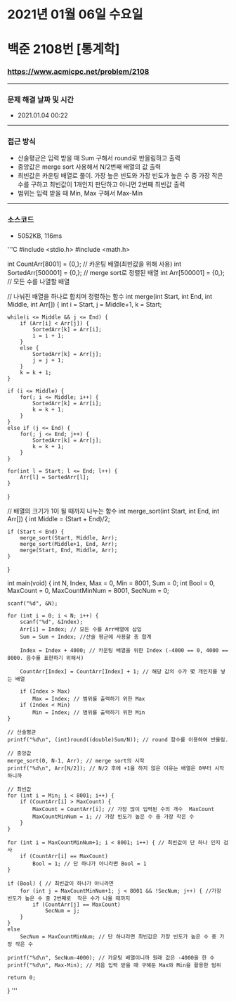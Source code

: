 
# 2021년 01월 06일 수요일
# 백준 2108번 [통계학]
### https://www.acmicpc.net/problem/2108

---

### 문제 해결 날짜 및 시간
- 2021.01.04 00:22

---

### 접근 방식
- 산술평균은 입력 받을 때 Sum 구해서 round로 반올림하고 출력
- 중앙값은 merge sort 사용해서 N/2번째 배열의 값 출력
- 최빈값은 카운팅 배열로 풀이. 가장 높은 빈도와 가장 빈도가 높은 수 중 가장 작은 수를 구하고 최빈값이 1개인지 판단하고 아니면 2번째 최빈값 출력
- 범위는 입력 받을 때 Min, Max 구해서 Max-Min

---

### 소스코드
- 5052KB, 116ms

'''C
#include <stdio.h>
#include <math.h>

int CountArr[8001] = {0,}; // 카운팅 배열(최빈값을 위해 사용)
int SortedArr[500001] = {0,}; // merge sort로 정렬된 배열
int Arr[500001] = {0,}; // 모든 수를 나열할 배열

// 나눠진 배열을 하나로 합치며 정렬하는 함수
int merge(int Start, int End, int Middle, int Arr[]) {
	int i = Start, j = Middle+1, k = Start;
	
	while(i <= Middle && j <= End) {
		if (Arr[i] < Arr[j]) {
			SortedArr[k] = Arr[i];
			i = i + 1;
		}
		else {
			SortedArr[k] = Arr[j];
			j = j + 1;
		}
		k = k + 1;
	}
	
	if (i <= Middle) {
		for(; i <= Middle; i++) {
			SortedArr[k] = Arr[i];
			k = k + 1;
		}
	}
	else if (j <= End) {
		for(; j <= End; j++) {
			SortedArr[k] = Arr[j];
			k = k + 1;
		}
	}
	
	for(int l = Start; l <= End; l++) {
		Arr[l] = SortedArr[l];
	}
	
}

// 배열의 크기가 1이 될 때까지 나누는 함수 
int merge_sort(int Start, int End, int Arr[]) {
	int Middle = (Start + End)/2;
	
	if (Start < End) {
		merge_sort(Start, Middle, Arr);
		merge_sort(Middle+1, End, Arr);
		merge(Start, End, Middle, Arr);
	}
}

int main(void) {
	int N, Index, Max = 0, Min = 8001, Sum = 0;
	int Bool = 0, MaxCount = 0, MaxCountMinNum = 8001, SecNum = 0;
	
	scanf("%d", &N);
	
	for (int i = 0; i < N; i++) {
		scanf("%d", &Index);
		Arr[i] = Index; // 모든 수를 Arr배열에 삽입 
		Sum = Sum + Index; //산술 평균에 사용할 총 합계 
		
		Index = Index + 4000; // 카운팅 배열을 위한 Index (-4000 == 0, 4000 == 8000. 음수를 표현하기 위해서)
		
		CountArr[Index] = CountArr[Index] + 1; // 해당 값의 수가 몇 개인지를 넣는 배열 

		if (Index > Max)
			Max = Index; // 범위를 출력하기 위한 Max 
		if (Index < Min)
			Min = Index; // 범위를 출력하기 위한 Min 
	}
	
	// 산술평균
	printf("%d\n", (int)round((double)Sum/N)); // round 함수를 이용하여 반올림. 
	
	// 중앙값
	merge_sort(0, N-1, Arr); // merge sort의 시작
	printf("%d\n", Arr[N/2]); // N/2 후에 +1을 하지 않은 이유는 배열은 0부터 시작하니까
	
	// 최빈값
	for (int i = Min; i < 8001; i++) {
		if (CountArr[i] > MaxCount) { 
			MaxCount = CountArr[i]; // 가장 많이 입력된 수의 개수  MaxCount
			MaxCountMinNum = i; // 가장 빈도가 높은 수 중 가장 작은 수
		}
	}
	
	for (int i = MaxCountMinNum+1; i < 8001; i++) { // 최빈값이 단 하나 인지 검사 
		if (CountArr[i] == MaxCount)
			Bool = 1; // 단 하나가 아니라면 Bool = 1 
	}
	
	if (Bool) { // 최빈값이 하나가 아니라면 
		for (int j = MaxCountMinNum+1; j < 8001 && !SecNum; j++) { //가장 빈도가 높은 수 중 2번째로  작은 수가 나올 때까지
			if (CountArr[j] == MaxCount)
				SecNum = j;
		}
	}
	else
		SecNum = MaxCountMinNum; // 단 하나라면 최빈값은 가장 빈도가 높은 수 중 가장 작은 수

	printf("%d\n", SecNum-4000); // 카운팅 배열이니까 원래 값은 -4000을 한 수 
	printf("%d\n", Max-Min); // 처음 입력 받을 때 구해둔 Max와 Min을 활용한 범위 
	
	return 0;
}
'''